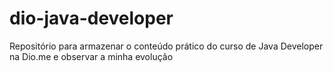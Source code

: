 # dio-java-developer
Repositório para armazenar o conteúdo prático do curso de Java Developer na Dio.me e observar a minha evolução
